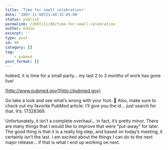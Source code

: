 ```yaml
---
title: 'Time for small celebration!'
date: '2007-11-08T21:48:35-05:00'
status: publish
permalink: /2007/11/08/time-for-small-celebration
author: Eddie
excerpt: ''
type: post
id: 48
category: []
tag:
    - pubmed
post_format: []
---
```

Indeed, it is time for a small party… my last 2 to 3 months of work has gone live!

[http://www.pubmed.gov](http://pubmed.gov)

Go take a look and see what’s wrong with your foot. 🙂 Also, make sure to check out my favorite PubMed article. I’ll give you the id… just search for that. It’s: 17328369.

Unfortunately, it isn’t a complete overhaul… in fact, it’s pretty minor. There are many things that I would like to improve that were "put-away" for later. The good thing is that it is a really big step, and based on today’s meeting, it certainly isn’t the last. I am excited about the things I can do to the next major release… if that is what I end up working on next.